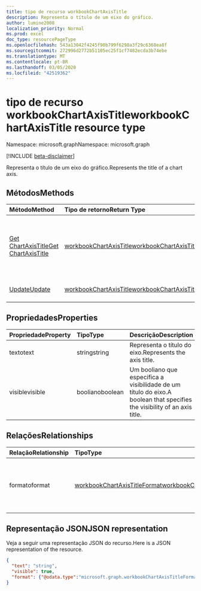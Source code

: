 ```yaml
---
title: tipo de recurso workbookChartAxisTitle
description: Representa o título de um eixo do gráfico.
author: lumine2008
localization_priority: Normal
ms.prod: excel
doc_type: resourcePageType
ms.openlocfilehash: 543a13042f4245f90b799f6298a3f29c6368ea8f
ms.sourcegitcommit: 272996d2772b51105ec25f1cf7482ecda3b74ebe
ms.translationtype: MT
ms.contentlocale: pt-BR
ms.lasthandoff: 03/05/2020
ms.locfileid: "42519362"
---
```

# <a name="workbookchartaxistitle-resource-type"></a><span data-ttu-id="246b0-103">tipo de recurso workbookChartAxisTitle</span><span class="sxs-lookup"><span data-stu-id="246b0-103">workbookChartAxisTitle resource type</span></span>

<span data-ttu-id="246b0-104">Namespace: microsoft.graph</span><span class="sxs-lookup"><span data-stu-id="246b0-104">Namespace: microsoft.graph</span></span>

[!INCLUDE [beta-disclaimer](../../includes/beta-disclaimer.md)]

<span data-ttu-id="246b0-105">Representa o título de um eixo do gráfico.</span><span class="sxs-lookup"><span data-stu-id="246b0-105">Represents the title of a chart axis.</span></span>


## <a name="methods"></a><span data-ttu-id="246b0-106">Métodos</span><span class="sxs-lookup"><span data-stu-id="246b0-106">Methods</span></span>

| <span data-ttu-id="246b0-107">Método</span><span class="sxs-lookup"><span data-stu-id="246b0-107">Method</span></span>           | <span data-ttu-id="246b0-108">Tipo de retorno</span><span class="sxs-lookup"><span data-stu-id="246b0-108">Return Type</span></span>    |<span data-ttu-id="246b0-109">Descrição</span><span class="sxs-lookup"><span data-stu-id="246b0-109">Description</span></span>|
|:---------------|:--------|:----------|
|[<span data-ttu-id="246b0-110">Get ChartAxisTitle</span><span class="sxs-lookup"><span data-stu-id="246b0-110">Get ChartAxisTitle</span></span>](../api/chartaxistitle-get.md) | [<span data-ttu-id="246b0-111">workbookChartAxisTitle</span><span class="sxs-lookup"><span data-stu-id="246b0-111">workbookChartAxisTitle</span></span>](workbookchartaxistitle.md) |<span data-ttu-id="246b0-112">Recupere as propriedades e os relacionamentos do objeto chartAxisTitle.</span><span class="sxs-lookup"><span data-stu-id="246b0-112">Read properties and relationships of chartAxisTitle object.</span></span>|
|[<span data-ttu-id="246b0-113">Update</span><span class="sxs-lookup"><span data-stu-id="246b0-113">Update</span></span>](../api/chartaxistitle-update.md) | [<span data-ttu-id="246b0-114">workbookChartAxisTitle</span><span class="sxs-lookup"><span data-stu-id="246b0-114">workbookChartAxisTitle</span></span>](workbookchartaxistitle.md)    |<span data-ttu-id="246b0-115">Atualize o objeto ChartAxisTitle.</span><span class="sxs-lookup"><span data-stu-id="246b0-115">Update ChartAxisTitle object.</span></span> |

## <a name="properties"></a><span data-ttu-id="246b0-116">Propriedades</span><span class="sxs-lookup"><span data-stu-id="246b0-116">Properties</span></span>
| <span data-ttu-id="246b0-117">Propriedade</span><span class="sxs-lookup"><span data-stu-id="246b0-117">Property</span></span>     | <span data-ttu-id="246b0-118">Tipo</span><span class="sxs-lookup"><span data-stu-id="246b0-118">Type</span></span>   |<span data-ttu-id="246b0-119">Descrição</span><span class="sxs-lookup"><span data-stu-id="246b0-119">Description</span></span>|
|:---------------|:--------|:----------|
|<span data-ttu-id="246b0-120">texto</span><span class="sxs-lookup"><span data-stu-id="246b0-120">text</span></span>|<span data-ttu-id="246b0-121">string</span><span class="sxs-lookup"><span data-stu-id="246b0-121">string</span></span>|<span data-ttu-id="246b0-122">Representa o título do eixo.</span><span class="sxs-lookup"><span data-stu-id="246b0-122">Represents the axis title.</span></span>|
|<span data-ttu-id="246b0-123">visible</span><span class="sxs-lookup"><span data-stu-id="246b0-123">visible</span></span>|<span data-ttu-id="246b0-124">booliano</span><span class="sxs-lookup"><span data-stu-id="246b0-124">boolean</span></span>|<span data-ttu-id="246b0-125">Um booliano que especifica a visibilidade de um título do eixo.</span><span class="sxs-lookup"><span data-stu-id="246b0-125">A boolean that specifies the visibility of an axis title.</span></span>|

## <a name="relationships"></a><span data-ttu-id="246b0-126">Relações</span><span class="sxs-lookup"><span data-stu-id="246b0-126">Relationships</span></span>
| <span data-ttu-id="246b0-127">Relação</span><span class="sxs-lookup"><span data-stu-id="246b0-127">Relationship</span></span> | <span data-ttu-id="246b0-128">Tipo</span><span class="sxs-lookup"><span data-stu-id="246b0-128">Type</span></span>   |<span data-ttu-id="246b0-129">Descrição</span><span class="sxs-lookup"><span data-stu-id="246b0-129">Description</span></span>|
|:---------------|:--------|:----------|
|<span data-ttu-id="246b0-130">formato</span><span class="sxs-lookup"><span data-stu-id="246b0-130">format</span></span>|[<span data-ttu-id="246b0-131">workbookChartAxisTitleFormat</span><span class="sxs-lookup"><span data-stu-id="246b0-131">workbookChartAxisTitleFormat</span></span>](workbookchartaxistitleformat.md)|<span data-ttu-id="246b0-132">Representa a formatação do título do eixo do gráfico.</span><span class="sxs-lookup"><span data-stu-id="246b0-132">Represents the formatting of chart axis title.</span></span> <span data-ttu-id="246b0-133">Somente leitura.</span><span class="sxs-lookup"><span data-stu-id="246b0-133">Read-only.</span></span>|

## <a name="json-representation"></a><span data-ttu-id="246b0-134">Representação JSON</span><span class="sxs-lookup"><span data-stu-id="246b0-134">JSON representation</span></span>

<span data-ttu-id="246b0-135">Veja a seguir uma representação JSON do recurso.</span><span class="sxs-lookup"><span data-stu-id="246b0-135">Here is a JSON representation of the resource.</span></span>

<!--{
  "blockType": "resource",
  "baseType": "microsoft.graph.entity",
  "optionalProperties": [
    "format"
    ],
  "@odata.type": "microsoft.graph.workbookChartAxisTitle"
}-->

```json
{
  "text": "string",
  "visible": true,
  "format": {"@odata.type":"microsoft.graph.workbookChartAxisTitleFormat"}
}

```

<!-- uuid: 8fcb5dbc-d5aa-4681-8e31-b001d5168d79
2015-10-25 14:57:30 UTC -->
<!--
{
  "type": "#page.annotation",
  "description": "ChartAxisTitle resource",
  "keywords": "",
  "section": "documentation",
  "tocPath": "",
  "suppressions": []
}
-->

